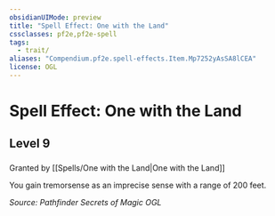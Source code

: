 ```yaml
---
obsidianUIMode: preview
title: "Spell Effect: One with the Land"
cssclasses: pf2e,pf2e-spell
tags:
  - trait/
aliases: "Compendium.pf2e.spell-effects.Item.Mp7252yAsSA8lCEA"
license: OGL
---
```

# Spell Effect: One with the Land
## Level 9
### 






Granted by [[Spells/One with the Land|One with the Land]]

You gain tremorsense as an imprecise sense with a range of 200 feet.

*Source: Pathfinder Secrets of Magic*
*OGL*